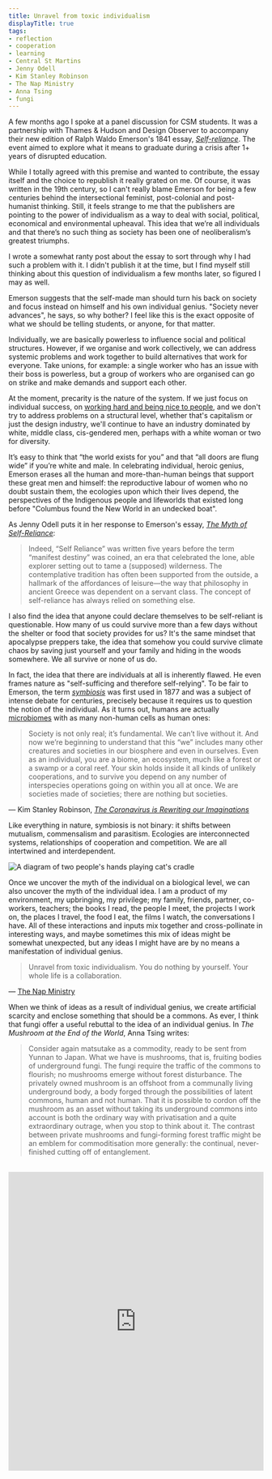 ```yaml
---
title: Unravel from toxic individualism
displayTitle: true
tags: 
- reflection
- cooperation
- learning
- Central St Martins
- Jenny Odell
- Kim Stanley Robinson
- The Nap Ministry
- Anna Tsing
- fungi
---
```


A few months ago I spoke at a panel discussion for CSM students. It was a partnership with Thames & Hudson and Design Observer to accompany their new edition of Ralph Waldo Emerson's 1841 essay, [*Self-reliance*](https://archive.vcu.edu/english/engweb/transcendentalism/authors/emerson/essays/selfreliance.html). The event aimed to explore what it means to graduate during a crisis after 1+ years of disrupted education. 

While I totally agreed with this premise and wanted to contribute, the essay itself and the choice to republish it really grated on me. Of course, it was written in the 19th century, so I can't really blame Emerson for being a few centuries behind the intersectional feminist, post-colonial and post-humanist thinking. Still, it feels strange to me that the publishers are pointing to the power of individualism as a way to deal with social, political, economical and environmental upheaval. This idea that we’re all individuals and that there’s no such thing as society has been one of neoliberalism’s greatest triumphs.

I wrote a somewhat ranty post about the essay to sort through why I had such a problem with it. I didn't publish it at the time, but I find myself still thinking about this question of individualism a few months later, so figured I may as well.

<!-- more -->

Emerson suggests that the self-made man should turn his back on society and focus instead on himself and his own individual genius. "Society never advances", he says, so why bother? I feel like this is the exact opposite of what we should be telling students, or anyone, for that matter. 

Individually, we are basically powerless to influence social and political structures. However, if we organise and work collectively, we can address systemic problems and work together to build alternatives that work for everyone. Take unions, for example: a single worker who has an issue with their boss is powerless, but a group of workers who are organised can go on strike and make demands and support each other.

At the moment, precarity is the nature of the system. If we just focus on individual success, on [working hard and being nice to people](https://www.google.com/search?q=work+hard+and+be+nice+to+people&source=lnms&tbm=isch&sa=X&ved=2ahUKEwiVgNm219jyAhWJJMAKHcEwA9MQ_AUoAnoECAEQBA&biw=1440&bih=770&dpr=2), and we don't try to address problems on a structural level, whether that's capitalism or just the design industry, we'll continue to have an industry dominated by white, middle class, cis-gendered men, perhaps with a white woman or two for diversity.

It’s easy to think that “the world exists for you” and that “all doors are flung wide” if you’re white and male. In celebrating individual, heroic genius, Emerson erases all the human and more-than-human beings that support these great men and himself: the reproductive labour of women who no doubt sustain them, the ecologies upon which their lives depend, the perspectives of the Indigenous people and lifeworlds that existed long before "Columbus found the New World in an undecked boat".

As Jenny Odell puts it in her response to Emerson's essay, [*The Myth of Self-Reliance*](https://www.theparisreview.org/blog/2020/01/15/the-myth-of-self-reliance/):

> Indeed, “Self Reliance” was written five years before the term “manifest destiny” was coined, an era that celebrated the lone, able explorer setting out to tame a (supposed) wilderness. The contemplative tradition has often been supported from the outside, a hallmark of the affordances of leisure—the way that philosophy in ancient Greece was dependent on a servant class. The concept of self-reliance has always relied on something else.

I also find the idea that anyone could declare themselves to be self-reliant is questionable. How many of us could survive more than a few days without the shelter or food that society provides for us? It's the same mindset that apocalypse preppers take, the idea that somehow you could survive climate chaos by saving just yourself and your family and hiding in the woods somewhere. We all survive or none of us do.

In fact, the idea that there are individuals at all is inherently flawed. He even frames nature as "self-sufficing and therefore self-relying". To be fair to Emerson, the term *[symbiosis](https://en.wikipedia.org/wiki/Symbiosis)* was first used in 1877 and was a subject of intense debate for centuries, precisely because it requires us to question the notion of the individual. As it turns out, humans are actually [microbiomes](https://en.wikipedia.org/wiki/Human_microbiome) with as many non-human cells as human ones:

> Society is not only real; it’s fundamental. We can’t live without it. And now we’re beginning to understand that this “we” includes many other creatures and societies in our biosphere and even in ourselves. Even as an individual, you are a biome, an ecosystem, much like a forest or a swamp or a coral reef. Your skin holds inside it all kinds of unlikely cooperations, and to survive you depend on any number of interspecies operations going on within you all at once. We are societies made of societies; there are nothing but societies.

— Kim Stanley Robinson, [*The Coronavirus is Rewriting our Imaginations*](https://www.newyorker.com/culture/annals-of-inquiry/the-coronavirus-and-our-future)

Like everything in nature, symbiosis is not binary: it shifts between mutualism, commensalism and parasitism. Ecologies are interconnected systems, relationships of cooperation and competition. We are all intertwined and interdependent.

![A diagram of two people's hands playing cat's cradle](https://d2w9rnfcy7mm78.cloudfront.net/12999126/original_19dc6b05653d2dd4a9c97daf94f09714.png?1630325873?bc=0)

Once we uncover the myth of the individual on a biological level, we can also uncover the myth of the individual idea. I am a product of my environment, my upbringing, my privilege; my family, friends, partner, co-workers, teachers; the books I read, the people I meet, the projects I work on, the places I travel, the food I eat, the films I watch, the conversations I have. All of these interactions and inputs mix together and cross-pollinate in interesting ways, and maybe sometimes this mix of ideas might be somewhat unexpected, but any ideas I might have are by no means a manifestation of individual genius.

> Unravel from toxic individualism. You do nothing by yourself. Your whole life is a collaboration.

— [The Nap Ministry](https://twitter.com/TheNapMinistry/status/1421815061023178752)

When we think of ideas as a result of individual genius, we create artificial scarcity and enclose something that should be a commons. As ever, I think that fungi offer a useful rebuttal to the idea of an individual genius. In *The Mushroom at the End of the World*, Anna Tsing writes:

> Consider again matsutake as a commodity, ready to be sent from Yunnan to Japan. What we have is mushrooms, that is, fruiting bodies of underground fungi. The fungi require the traffic of the commons to flourish; no mushrooms emerge without forest disturbance. The privately owned mushroom is an offshoot from a communally living underground body, a body forged through the possibilities of latent commons, human and not human. That it is possible to cordon off the mushroom as an asset without taking its underground commons into account is both the ordinary way with privatisation and a quite extraordinary outrage, when you stop to think about it. The contrast between private mushrooms and fungi-forming forest traffic might be an emblem for commoditisation more generally: the continual, never-finished cutting off of entanglement.
<br>
<iframe style="border:none;" width="100%" height="590" src="https://www.are.na/gemma-copeland/conversation-pieces/embed" title="Conversation Pieces”"></iframe>